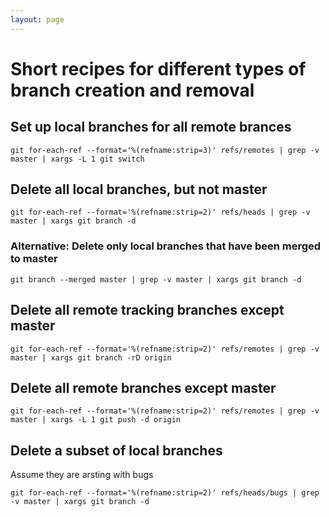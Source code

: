 ```yaml
---
layout: page
---
```


# Short recipes for different types of branch creation and removal

## Set up local branches for all remote brances

```
git for-each-ref --format='%(refname:strip=3)' refs/remotes | grep -v master | xargs -L 1 git switch
```

## Delete all local branches, but not master

```
git for-each-ref --format='%(refname:strip=2)' refs/heads | grep -v master | xargs git branch -d
```

### Alternative: Delete only local branches that have been merged to master

```
git branch --merged master | grep -v master | xargs git branch -d
```

## Delete all remote tracking branches except master

```
git for-each-ref --format='%(refname:strip=2)' refs/remotes | grep -v master | xargs git branch -rD origin
```

## Delete all remote branches except master

```
git for-each-ref --format='%(refname:strip=2)' refs/remotes | grep -v master | xargs -L 1 git push -d origin 
```

## Delete a subset of local branches

Assume they are arsting with bugs

```
git for-each-ref --format='%(refname:strip=2)' refs/heads/bugs | grep -v master | xargs git branch -d
```

```
```

```
```

```
```

```
```